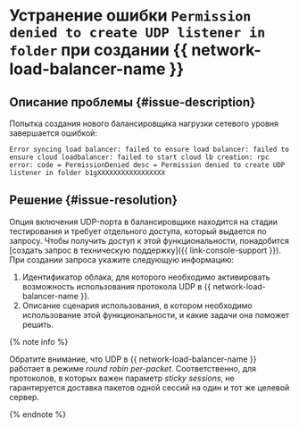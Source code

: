 # Устранение ошибки `Permission denied to create UDP listener in folder` при создании {{ network-load-balancer-name }}


## Описание проблемы {#issue-description}

Попытка создания нового балансировщика нагрузки сетевого уровня завершается ошибкой:

```
Error syncing load balancer: failed to ensure load balancer: failed to ensure cloud loadbalancer: failed to start cloud lb creation: rpc error: code = PermissionDenied desc = Permission denied to create UDP listener in folder b1gXXXXXXXXXXXXXXXXX
```

## Решение {#issue-resolution}

Опция включения UDP-порта в балансировщике находится на стадии тестирования и требует отдельного доступа, который выдается по запросу. Чтобы получить доступ к этой функциональности, понадобится [создать запрос в техническую поддержку]({{ link-console-support }}). При создании запроса укажите следующую информацию:

1. Идентификатор облака, для которого необходимо активировать возможность использования протокола UDP в {{ network-load-balancer-name }}.
1. Описание сценария использования, в котором необходимо использование этой функциональности, и какие задачи она поможет решить.

{% note info %}

Обратите внимание, что UDP в {{ network-load-balancer-name }} работает в режиме *round robin per-packet*. Соответственно, для протоколов, в которых важен параметр *sticky sessions*, не гарантируется доставка пакетов одной сессий на один и тот же целевой сервер.

{% endnote %}